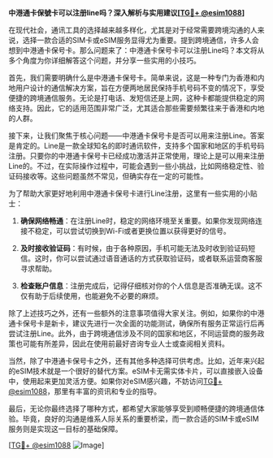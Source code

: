 **中港通卡保號卡可以注册line吗？深入解析与实用建议[[TG💪+ @esim1088](https://t.me/s/esim1088)]**

在现代社会，通讯工具的选择越来越多样化，尤其是对于经常需要跨境沟通的人来说，选择一款合适的SIM卡或eSIM服务显得尤为重要。提到跨境通信，许多人会想到中港通卡保号卡。那么问题来了：中港通卡保号卡可以注册Line吗？本文将从多个角度为你详细解答这个问题，并分享一些实用的小技巧。

首先，我们需要明确什么是中港通卡保号卡。简单来说，这是一种专门为香港和内地用户设计的通信解决方案，旨在方便两地居民保持手机号码不变的情况下，享受便捷的跨境通信服务。无论是打电话、发短信还是上网，这种卡都能提供稳定的网络支持。因此，它的适用范围非常广泛，尤其适合那些需要频繁往来于香港和内地的人群。

接下来，让我们聚焦于核心问题——中港通卡保号卡是否可以用来注册Line。答案是肯定的。Line是一款全球知名的即时通讯软件，支持多个国家和地区的手机号码注册。只要你的中港通卡保号卡已经成功激活并正常使用，理论上是可以用来注册Line的。不过，在实际操作过程中，可能会遇到一些小挑战，比如网络稳定性、验证码接收等。这些问题虽然不常见，但确实存在一定的可能性。

为了帮助大家更好地利用中港通卡保号卡进行Line注册，这里有一些实用的小贴士：

1. **确保网络畅通**：在注册Line时，稳定的网络环境至关重要。如果你发现网络连接不稳定，可以尝试切换到Wi-Fi或者更换位置以获得更好的信号。
   
2. **及时接收验证码**：有时候，由于各种原因，手机可能无法及时收到验证码短信。这时，你可以尝试通过语音通话的方式获取验证码，或者联系运营商客服寻求帮助。

3. **检查账户信息**：注册完成后，记得仔细核对你的个人信息是否准确无误。这不仅有助于后续使用，也能避免不必要的麻烦。

除了上述技巧之外，还有一些额外的注意事项值得大家关注。例如，如果你的中港通卡保号卡是新卡，建议先进行一次全面的功能测试，确保所有服务正常运行后再尝试注册Line。此外，由于跨境通信涉及不同的国家和地区，不同运营商的服务政策也可能有所差异，因此在使用前最好咨询专业人士或查阅相关资料。

当然，除了中港通卡保号卡之外，还有其他多种选择可供考虑。比如，近年来兴起的eSIM技术就是一个很好的替代方案。eSIM卡无需实体卡片，可以直接嵌入设备中，使用起来更加灵活方便。如果你对eSIM感兴趣，不妨访问[TG💪+ @esim1088](https://t.me/s/esim1088)，那里有丰富的资讯和专业的指导。

最后，无论你最终选择了哪种方式，都希望大家能够享受到顺畅便捷的跨境通信体验。毕竟，良好的沟通是维系人际关系的重要桥梁，而一款合适的SIM卡或eSIM服务则是实现这一目标的基础保障。

[[TG💪+ @esim1088](https://t.me/s/esim1088) ![Image](https://i.postimg.cc/4NQfJmqS/Snipaste-2025-05-13-00-14-12.png)]